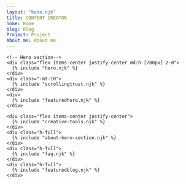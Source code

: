 ```yaml
---
layout: "base.njk"
title: CONTENT CREATOR
home: Home
blog: Blog
Project: Project
About me: About me
---
```




<div class="">


    <!-- Hero section-->
    <div class="flex items-center justify-center md:h-[700px] z-0">
      {% include "hero.njk" %}
    </div>
    <div class="-mt-10">
      {% include "scrollingtrust.njk" %}
    </div>
    <div>
      {% include "featuredhero.njk" %}
    </div>
    
    <div class="flex items-center justify-center">
      {% include "creative-tools.njk" %}
    </div>
    <div class="h-full">
      {% include "about-hero-section.njk" %}
    </div>
    <div class="h-full">
      {% include "faq.njk" %}
    </div>
    <div class="h-full">
      {% include "featuredblog.njk" %}
    </div>
</div>